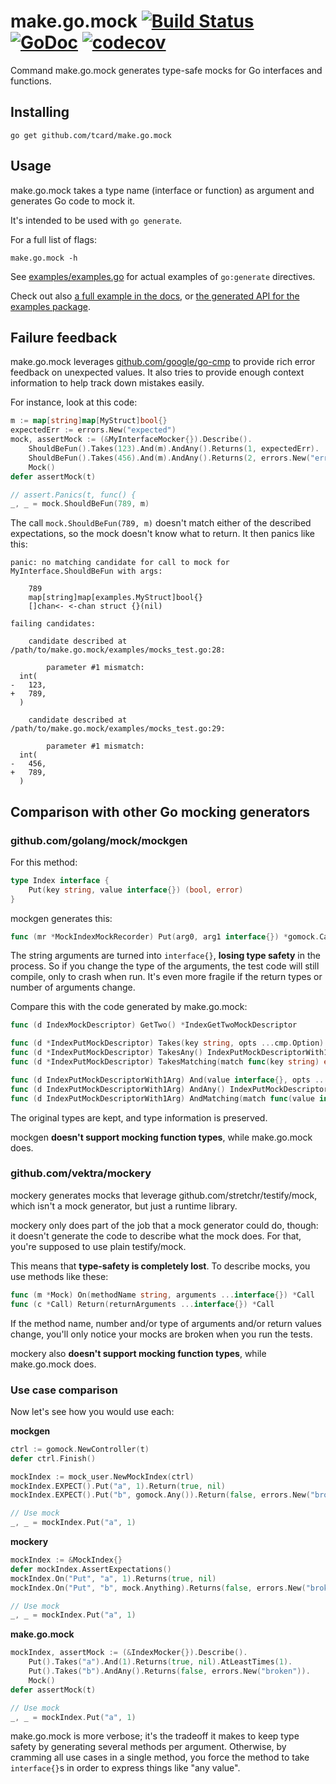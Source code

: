 # make.go.mock [![Build Status](https://secure.travis-ci.org/tcard/make.go.mock.svg?branch=master)](http://travis-ci.org/tcard/make.go.mock) [![GoDoc](https://godoc.org/github.com/tcard/make.go.mock?status.svg)](https://godoc.org/github.com/tcard/make.go.mock) [![codecov](https://codecov.io/gh/tcard/make.go.mock/branch/master/graph/badge.svg?token=)](https://codecov.io/gh/tcard/make.go.mock)

Command make.go.mock generates type-safe mocks for Go interfaces and functions.

## Installing

```
go get github.com/tcard/make.go.mock
```

## Usage

make.go.mock takes a type name (interface or function) as argument and generates Go code to mock it.

It's intended to be used with `go generate`.

For a full list of flags:

```
make.go.mock -h
```

See [examples/examples.go](https://github.com/tcard/make.go.mock/tree/master/examples/examples.go) for actual examples of `go:generate` directives.

Check out also [a full example in the docs](https://godoc.org/github.com/tcard/make.go.mock/examples#ex-package), or [the generated API for the examples package](https://godoc.org/github.com/tcard/make.go.mock/examples/generated).

## Failure feedback

make.go.mock leverages [github.com/google/go-cmp](https://github.com/google/go-cmp) to provide rich error feedback on unexpected values. It also tries to provide enough context information to help track down mistakes easily.

For instance, look at this code:

```go
m := map[string]map[MyStruct]bool{}
expectedErr := errors.New("expected")
mock, assertMock := (&MyInterfaceMocker{}).Describe().
	ShouldBeFun().Takes(123).And(m).AndAny().Returns(1, expectedErr).
	ShouldBeFun().Takes(456).And(m).AndAny().Returns(2, errors.New("err 2")).
	Mock()
defer assertMock(t)

// assert.Panics(t, func() {
_, _ = mock.ShouldBeFun(789, m)
```

The call `mock.ShouldBeFun(789, m)` doesn't match either of the described expectations, so the mock doesn't know what to return. It then panics like this:

```
panic: no matching candidate for call to mock for MyInterface.ShouldBeFun with args:

	789
	map[string]map[examples.MyStruct]bool{}
	[]chan<- <-chan struct {}(nil)

failing candidates:

	candidate described at /path/to/make.go.mock/examples/mocks_test.go:28:

		parameter #1 mismatch:
  int(
- 	123,
+ 	789,
  )

	candidate described at /path/to/make.go.mock/examples/mocks_test.go:29:

		parameter #1 mismatch:
  int(
- 	456,
+ 	789,
  )
```

## Comparison with other Go mocking generators

### github.com/golang/mock/mockgen

For this method:

```go
type Index interface {
	Put(key string, value interface{}) (bool, error)
}
```

mockgen generates this:

```go
func (mr *MockIndexMockRecorder) Put(arg0, arg1 interface{}) *gomock.Call
```

The string arguments are turned into `interface{}`, **losing type safety** in the process. So if you change the type of the arguments, the test code will still compile, only to crash when run. It's even more fragile if the return types or number of arguments change.

Compare this with the code generated by make.go.mock:

```go
func (d IndexMockDescriptor) GetTwo() *IndexGetTwoMockDescriptor

func (d *IndexPutMockDescriptor) Takes(key string, opts ...cmp.Option) IndexPutMockDescriptorWith1Arg
func (d *IndexPutMockDescriptor) TakesAny() IndexPutMockDescriptorWith1Arg
func (d *IndexPutMockDescriptor) TakesMatching(match func(key string) error) IndexPutMockDescriptorWith1Arg

func (d IndexPutMockDescriptorWith1Arg) And(value interface{}, opts ...cmp.Option) IndexPutMockDescriptorWith2Args
func (d IndexPutMockDescriptorWith1Arg) AndAny() IndexPutMockDescriptorWith2Args
func (d IndexPutMockDescriptorWith1Arg) AndMatching(match func(value interface{}) error) IndexPutMockDescriptorWith2Args
```

The original types are kept, and type information is preserved.

mockgen **doesn't support mocking function types**, while make.go.mock does.

### github.com/vektra/mockery

mockery generates mocks that leverage github.com/stretchr/testify/mock, which isn't a mock generator, but just a runtime library.

mockery only does part of the job that a mock generator could do, though: it doesn't generate the code to describe what the mock does. For that, you're supposed to use plain testify/mock.

This means that **type-safety is completely lost**. To describe mocks, you use methods like these:

```go
func (m *Mock) On(methodName string, arguments ...interface{}) *Call
func (c *Call) Return(returnArguments ...interface{}) *Call
```

If the method name, number and/or type of arguments and/or return values change, you'll only notice your mocks are broken when you run the tests.

mockery also **doesn't support mocking function types**, while make.go.mock does.

### Use case comparison

Now let's see how you would use each:

**mockgen**

```go
ctrl := gomock.NewController(t)
defer ctrl.Finish()

mockIndex := mock_user.NewMockIndex(ctrl)
mockIndex.EXPECT().Put("a", 1).Return(true, nil)
mockIndex.EXPECT().Put("b", gomock.Any()).Return(false, errors.New("broken"))

// Use mock
_, _ = mockIndex.Put("a", 1)
```

**mockery**

```go
mockIndex := &MockIndex{}
defer mockIndex.AssertExpectations()
mockIndex.On("Put", "a", 1).Returns(true, nil)
mockIndex.On("Put", "b", mock.Anything).Returns(false, errors.New("broken"))

// Use mock
_, _ = mockIndex.Put("a", 1)
```

**make.go.mock**

```go
mockIndex, assertMock := (&IndexMocker{}).Describe().
	Put().Takes("a").And(1).Returns(true, nil).AtLeastTimes(1).
	Put().Takes("b").AndAny().Returns(false, errors.New("broken")).
	Mock()
defer assertMock(t)

// Use mock
_, _ = mockIndex.Put("a", 1)
```

make.go.mock is more verbose; it's the tradeoff it makes to keep type safety by generating several methods per argument. Otherwise, by cramming all use cases in a single method, you force the method to take `interface{}`s in order to express things like "any value".
